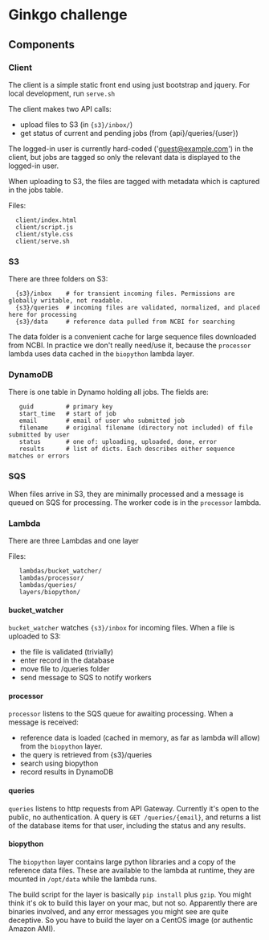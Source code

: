 # Ginkgo challenge

## Components

### Client

The client is a simple static front end using just bootstrap and jquery.
For local development, run `serve.sh`

The client makes two API calls:
  * upload files to S3 (in `{s3}/inbox/`)
  * get status of current and pending jobs (from {api}/queries/{user})

The logged-in user is currently hard-coded ('guest@example.com') in the client,
but jobs are tagged so only the relevant data is displayed to the logged-in user.

When uploading to S3, the files are tagged with metadata which is captured in the jobs table.

Files:
```
  client/index.html
  client/script.js
  client/style.css
  client/serve.sh
```

### S3

There are three folders on S3:
```
  {s3}/inbox    # for transient incoming files. Permissions are globally writable, not readable.
  {s3}/queries  # incoming files are validated, normalized, and placed here for processing
  {s3}/data     # reference data pulled from NCBI for searching
```

The data folder is a convenient cache for large sequence files downloaded from NCBI. In practice
we don't really need/use it, because the `processor` lambda uses data cached in the `biopython`
lambda layer.

### DynamoDB

There is one table in Dynamo holding all jobs. The fields are:

```
   guid         # primary key
   start_time   # start of job
   email        # email of user who submitted job
   filename     # original filename (directory not included) of file submitted by user
   status       # one of: uploading, uploaded, done, error
   results      # list of dicts. Each describes either sequence matches or errors
```

### SQS

When files arrive in S3, they are minimally processed and a message is queued on SQS for processing.
The worker code is in the `processor` lambda.

### Lambda

There are three Lambdas and one layer

Files:
```
   lambdas/bucket_watcher/
   lambdas/processor/
   lambdas/queries/
   layers/biopython/
```

#### bucket_watcher

`bucket_watcher` watches `{s3}/inbox` for incoming files. When a file is uploaded to S3:
 * the file is validated (trivially)
 * enter record in the database
 * move file to /queries folder
 * send message to SQS to notify workers

#### processor

`processor` listens to the SQS queue for awaiting processing. When a message is received:
 * reference data is loaded (cached in memory, as far as lambda will allow) from the `biopython` layer.
 * the query is retrieved from {s3}/queries
 * search using biopython
 * record results in DynamoDB

#### queries

`queries` listens to http requests from API Gateway. Currently it's open to the public, no authentication.
A query is `GET /queries/{email}`, and returns a list of the database items for that user, including
the status and any results.

#### biopython

The `biopython` layer contains large python libraries and a copy of the reference data files.
These are available to the lambda at runtime, they are mounted in `/opt/data` while the lambda runs.

The build script for the layer is basically `pip install` plus `gzip`. You might think it's ok to build this
layer on your mac, but not so. Apparently there are binaries involved, and any error messages you
might see are quite deceptive. So you have to build the layer on a CentOS image (or authentic Amazon AMI).

